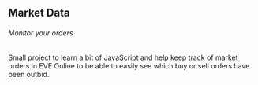 ## Market Data
###### Monitor your orders

Small project to learn a bit of JavaScript and help keep track of market orders in EVE Online
to be able to easily see which buy or sell orders have been outbid.